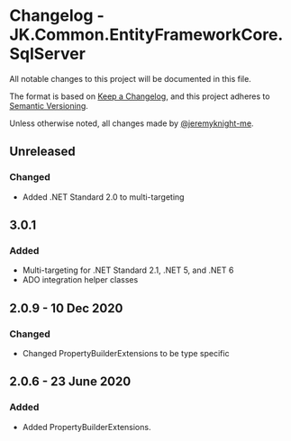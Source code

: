 ﻿# Changelog - JK.Common.EntityFrameworkCore.SqlServer

All notable changes to this project will be documented in this file.

The format is based on [Keep a Changelog](https://keepachangelog.com/),
and this project adheres to [Semantic Versioning](https://semver.org/spec/v2.0.0.html).

Unless otherwise noted, all changes made by [@jeremyknight-me](https://github.com/jeremyknight-me).

## Unreleased

### Changed

- Added .NET Standard 2.0 to multi-targeting

## 3.0.1

### Added 

- Multi-targeting for .NET Standard 2.1, .NET 5, and .NET 6
- ADO integration helper classes

## 2.0.9 - 10 Dec 2020

### Changed

- Changed PropertyBuilderExtensions to be type specific

## 2.0.6 - 23 June 2020

### Added

- Added PropertyBuilderExtensions.